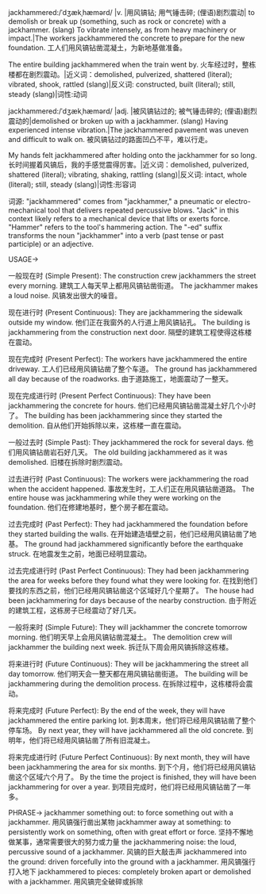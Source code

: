 jackhammered:/ˈdʒækˌhæmərd/ |v. |用风镐钻; 用气锤击碎; (俚语)剧烈震动| to demolish or break up (something, such as rock or concrete) with a jackhammer. (slang) To vibrate intensely, as from heavy machinery or impact.|The workers jackhammered the concrete to prepare for the new foundation.  工人们用风镐钻凿混凝土，为新地基做准备。

The entire building jackhammered when the train went by. 火车经过时，整栋楼都在剧烈震动。|近义词：demolished, pulverized, shattered (literal); vibrated, shook, rattled (slang)|反义词: constructed, built (literal); still, steady (slang)|词性:动词

jackhammered:/ˈdʒækˌhæmərd/ |adj. |被风镐钻过的; 被气锤击碎的; (俚语)剧烈震动的|demolished or broken up with a jackhammer.  (slang) Having experienced intense vibration.|The jackhammered pavement was uneven and difficult to walk on.  被风镐钻过的路面凹凸不平，难以行走。

My hands felt jackhammered after holding onto the jackhammer for so long.  长时间握着风镐后，我的手感觉震得厉害。|近义词：demolished, pulverized, shattered (literal); vibrating, shaking, rattling (slang)|反义词: intact, whole (literal); still, steady (slang)|词性:形容词


词源:  "jackhammered" comes from "jackhammer," a pneumatic or electro-mechanical tool that delivers repeated percussive blows.  "Jack" in this context likely refers to a mechanical device that lifts or exerts force. "Hammer" refers to the tool's hammering action.  The "-ed" suffix transforms the noun "jackhammer" into a verb (past tense or past participle) or an adjective.


USAGE->

一般现在时 (Simple Present):
The construction crew jackhammers the street every morning.  建筑工人每天早上都用风镐钻凿街道。
The jackhammer makes a loud noise.  风镐发出很大的噪音。

现在进行时 (Present Continuous):
They are jackhammering the sidewalk outside my window.  他们正在我窗外的人行道上用风镐钻孔。
The building is jackhammering from the construction next door.  隔壁的建筑工程使得这栋楼在震动。

现在完成时 (Present Perfect):
The workers have jackhammered the entire driveway.  工人们已经用风镐钻凿了整个车道。
The ground has jackhammered all day because of the roadworks.  由于道路施工，地面震动了一整天。

现在完成进行时 (Present Perfect Continuous):
They have been jackhammering the concrete for hours.  他们已经用风镐钻凿混凝土好几个小时了。
The building has been jackhammering since they started the demolition.  自从他们开始拆除以来，这栋楼一直在震动。

一般过去时 (Simple Past):
They jackhammered the rock for several days.  他们用风镐钻凿岩石好几天。
The old building jackhammered as it was demolished.  旧楼在拆除时剧烈震动。

过去进行时 (Past Continuous):
The workers were jackhammering the road when the accident happened.  事故发生时，工人们正在用风镐钻凿道路。
The entire house was jackhammering while they were working on the foundation.  他们在修建地基时，整个房子都在震动。

过去完成时 (Past Perfect):
They had jackhammered the foundation before they started building the walls.  在开始建造墙壁之前，他们已经用风镐钻凿了地基。
The ground had jackhammered significantly before the earthquake struck.  在地震发生之前，地面已经明显震动。

过去完成进行时 (Past Perfect Continuous):
They had been jackhammering the area for weeks before they found what they were looking for.  在找到他们要找的东西之前，他们已经用风镐钻凿这个区域好几个星期了。
The house had been jackhammering for days because of the nearby construction.  由于附近的建筑工程，这栋房子已经震动了好几天。

一般将来时 (Simple Future):
They will jackhammer the concrete tomorrow morning.  他们明天早上会用风镐钻凿混凝土。
The demolition crew will jackhammer the building next week.  拆迁队下周会用风镐拆除这栋楼。

将来进行时 (Future Continuous):
They will be jackhammering the street all day tomorrow.  他们明天会一整天都在用风镐钻凿街道。
The building will be jackhammering during the demolition process.  在拆除过程中，这栋楼将会震动。

将来完成时 (Future Perfect):
By the end of the week, they will have jackhammered the entire parking lot.  到本周末，他们将已经用风镐钻凿了整个停车场。
By next year, they will have jackhammered all the old concrete.  到明年，他们将已经用风镐钻凿了所有旧混凝土。

将来完成进行时 (Future Perfect Continuous):
By next month, they will have been jackhammering the area for six months.  到下个月，他们将已经用风镐钻凿这个区域六个月了。
By the time the project is finished, they will have been jackhammering for over a year.  到项目完成时，他们将已经用风镐钻凿了一年多。


PHRASE->
jackhammer something out:  to force something out with a jackhammer. 用风镐强行凿出某物
jackhammer away at something:  to persistently work on something, often with great effort or force.  坚持不懈地做某事，通常需要很大的努力或力量
the jackhammering noise: the loud, percussive sound of a jackhammer. 风镐的巨大敲击声
jackhammered into the ground:  driven forcefully into the ground with a jackhammer.  用风镐强行打入地下
jackhammered to pieces:  completely broken apart or demolished with a jackhammer.  用风镐完全破碎或拆除
